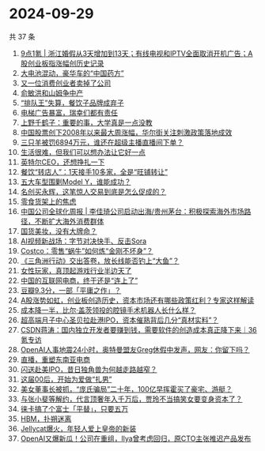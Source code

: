 # 2024-09-29

共 37 条

<!-- BEGIN 36KR -->
<!-- 最后更新时间 2024-09-29 08:02:55 +0800 -->
1. [9点1氪 | 浙江婚假从3天增加到13天；有线电视和IPTV全面取消开机广告；A股创业板指涨幅创历史记录](https://36kr.com/p/2968520409993220)
1. [大电池混动，豪华车的“中国药方”](https://36kr.com/p/2966261565690112)
1. [又一位消费创业者卖掉了公司](https://36kr.com/p/2969156143681545)
1. [俞敏洪和山姆争中产](https://36kr.com/p/2969074718871552)
1. [“排队王”失算，餐饮子品牌成弃子](https://36kr.com/p/2968414290399236)
1. [电梯广告暴富，瑞幸们都有责任](https://36kr.com/p/2969016675389697)
1. [上野千鹤子：重要的事，大学真是一点没教](https://36kr.com/p/2965038010994692)
1. [中国股票创下2008年以来最大周涨幅，华尔街关注刺激政策落地成效](https://36kr.com/p/2968330094546953)
1. [三只羊被罚6894万元，谁还在超级主播直播间下单？](https://36kr.com/p/2968162155778055)
1. [生活很难，但我们可以想办法让它好一点](https://36kr.com/p/2967905458393347)
1. [英特尔CEO，还想挣扎一下](https://36kr.com/p/2968335157075846)
1. [餐饮“转店人”：1天接手10多家，全是“旺铺转让”](https://36kr.com/p/2954886650257286)
1. [五大车型围剿Model Y，谁能成功？](https://36kr.com/p/2969012029083913)
1. [名创买永辉，这笔惊人交易到底是怎么促成的？](https://36kr.com/p/2968331169144453)
1. [零食货架上的焦虑](https://36kr.com/p/2968312424222720)
1. [中国公司全球化周报 | 李佳琦公司启动出海/贵州茅台：积极探索海外市场路径，不断扩大海外消费群体](https://36kr.com/p/2968941653135364)
1. [国货美妆，没有大牌命？](https://36kr.com/p/2968459334455303)
1. [AI视频新战场：字节对决快手、反击Sora](https://36kr.com/p/2968303783403392)
1. [Costco：零售“蜗牛”如何炼“金刚不坏身”？](https://36kr.com/p/2968289354338312)
1. [《三角洲行动》交出答卷，放长线能否钓上“大鱼”？](https://36kr.com/p/2969686039449856)
1. [女性玩家，真顶起游戏行业半边天了](https://36kr.com/p/2968363024011521)
1. [中国的互联网电商，终于还是“连上了”](https://36kr.com/p/2968268152512391)
1. [豆瓣9.3分，一部「平庸之作」？](https://36kr.com/p/2969004095983621)
1. [A股涨势如虹，创业板创造历史，资本市场还有哪些政策红利？专家这样解读](https://36kr.com/p/2969011274305795)
1. [成本降一半，比尔·盖茨领投的腔镜手术机器人长什么样？](https://36kr.com/p/2968945626910729)
1. [超高端月子中心圣贝拉赴港IPO，资本催熟背后几分“真材实料”？](https://36kr.com/p/2968204635001093)
1. [CSDN蒋涛：国内独立开发者要赚到钱，需要软件的创造成本真正降下来｜36氪专访](https://36kr.com/p/2968342173454343)
1. [OpenAI人事地震24小时，奥特曼盟友Greg休假中发声，网友：你留下吗？](https://36kr.com/p/2969481799815427)
1. [直播，重塑东南亚电商](https://36kr.com/p/2967763278647556)
1. [闪送赴美IPO，昔日独角兽为何越走路越窄？](https://36kr.com/p/2968406228475777)
1. [这届00后，开始为爱做“扎男”](https://36kr.com/p/2969011133911040)
1. [美女董事长被抓，“庞氏骗局”二十年，100亿早挥霍买了豪宅、游艇？](https://36kr.com/p/2969190229954564)
1. [与张小斐等解约，代言顶奢年入千万后，贾玲不当搞笑女要变身资本了？](https://36kr.com/p/2969190241128452)
1. [徕卡搞了个富士「平替」，只要五万](https://36kr.com/p/2969178903367688)
1. [HBM，扑朔迷离](https://36kr.com/p/2969151277584385)
1. [Jellycat爆火，年轻人爱上皇帝的新装](https://36kr.com/p/2969212641894021)
1. [OpenAI又爆新瓜！公司在重组，Ilya曾考虑回归，原CTO主张推迟产品发布](https://36kr.com/p/2968416237228288)
<!-- END 36KR -->